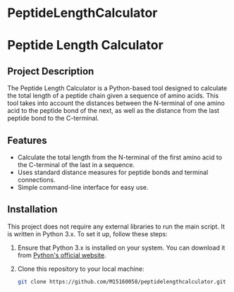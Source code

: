 # PeptideLengthCalculator
# Peptide Length Calculator

## Project Description
The Peptide Length Calculator is a Python-based tool designed to calculate the total length of a peptide chain given a sequence of amino acids. This tool takes into account the distances between the N-terminal of one amino acid to the peptide bond of the next, as well as the distance from the last peptide bond to the C-terminal.

## Features
- Calculate the total length from the N-terminal of the first amino acid to the C-terminal of the last in a sequence.
- Uses standard distance measures for peptide bonds and terminal connections.
- Simple command-line interface for easy use.

## Installation
This project does not require any external libraries to run the main script. It is written in Python 3.x. To set it up, follow these steps:

1. Ensure that Python 3.x is installed on your system. You can download it from [Python's official website](https://www.python.org/downloads/).

2. Clone this repository to your local machine:
   ```bash
   git clone https://github.com/M15160058/peptidelengthcalculator.git
